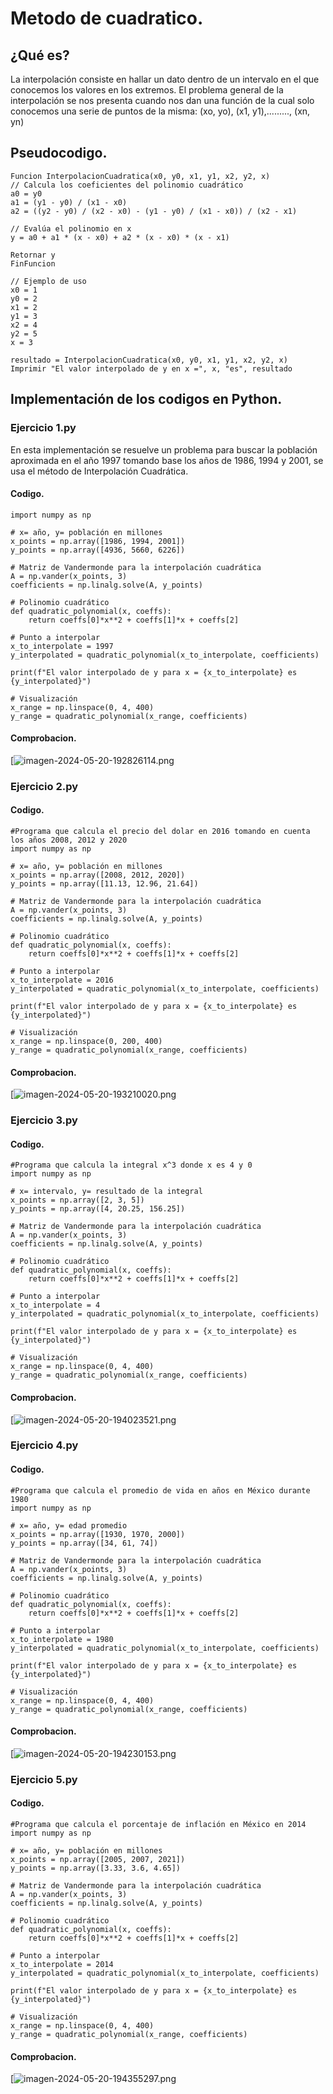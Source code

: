 # Metodo de cuadratico.

## ¿Qué es?
La interpolación consiste en hallar un dato dentro de un intervalo en el que conocemos los valores en los extremos.
El problema general de la interpolación se nos presenta cuando nos dan una función de la cual solo conocemos una serie de puntos de la misma:
(xo, yo), (x1, y1),........., (xn, yn)
## Pseudocodigo.
    Funcion InterpolacionCuadratica(x0, y0, x1, y1, x2, y2, x)
    // Calcula los coeficientes del polinomio cuadrático
    a0 = y0
    a1 = (y1 - y0) / (x1 - x0)
    a2 = ((y2 - y0) / (x2 - x0) - (y1 - y0) / (x1 - x0)) / (x2 - x1)
    
    // Evalúa el polinomio en x
    y = a0 + a1 * (x - x0) + a2 * (x - x0) * (x - x1)
    
    Retornar y
    FinFuncion

    // Ejemplo de uso
    x0 = 1
    y0 = 2
    x1 = 2
    y1 = 3
    x2 = 4
    y2 = 5
    x = 3

    resultado = InterpolacionCuadratica(x0, y0, x1, y1, x2, y2, x)
    Imprimir "El valor interpolado de y en x =", x, "es", resultado


## Implementación de los codigos en Python.
### Ejercicio 1.py
En esta implementación se resuelve un problema para buscar la población aproximada en el año 1997 tomando base los años de 1986, 1994 y 2001, se usa el método de Interpolación Cuadrática.
#### Codigo.
    import numpy as np

    # x= año, y= población en millones
    x_points = np.array([1986, 1994, 2001])
    y_points = np.array([4936, 5660, 6226])

    # Matriz de Vandermonde para la interpolación cuadrática
    A = np.vander(x_points, 3)
    coefficients = np.linalg.solve(A, y_points)

    # Polinomio cuadrático
    def quadratic_polynomial(x, coeffs):
        return coeffs[0]*x**2 + coeffs[1]*x + coeffs[2]

    # Punto a interpolar
    x_to_interpolate = 1997
    y_interpolated = quadratic_polynomial(x_to_interpolate, coefficients)

    print(f"El valor interpolado de y para x = {x_to_interpolate} es     {y_interpolated}")

    # Visualización
    x_range = np.linspace(0, 4, 400)
    y_range = quadratic_polynomial(x_range, coefficients)
#### Comprobacion.
[![imagen-2024-05-20-192826114.png](https://i.postimg.cc/FFwVVLKY/IMG-20240520-234632.png)

### Ejercicio 2.py
#### Codigo.
   
    #Programa que calcula el precio del dolar en 2016 tomando en cuenta los años 2008, 2012 y 2020
    import numpy as np

    # x= año, y= población en millones
    x_points = np.array([2008, 2012, 2020])
    y_points = np.array([11.13, 12.96, 21.64])

    # Matriz de Vandermonde para la interpolación cuadrática
    A = np.vander(x_points, 3)
    coefficients = np.linalg.solve(A, y_points)

    # Polinomio cuadrático
    def quadratic_polynomial(x, coeffs):
        return coeffs[0]*x**2 + coeffs[1]*x + coeffs[2]

    # Punto a interpolar
    x_to_interpolate = 2016
    y_interpolated = quadratic_polynomial(x_to_interpolate, coefficients)

    print(f"El valor interpolado de y para x = {x_to_interpolate} es {y_interpolated}")

    # Visualización
    x_range = np.linspace(0, 200, 400)
    y_range = quadratic_polynomial(x_range, coefficients)
#### Comprobacion.
[![imagen-2024-05-20-193210020.png](https://i.postimg.cc/1zRG30vj/IMG-20240520-234653.png)

### Ejercicio 3.py
#### Codigo.
    #Programa que calcula la integral x^3 donde x es 4 y 0
    import numpy as np

    # x= intervalo, y= resultado de la integral
    x_points = np.array([2, 3, 5])
    y_points = np.array([4, 20.25, 156.25])

    # Matriz de Vandermonde para la interpolación cuadrática
    A = np.vander(x_points, 3)
    coefficients = np.linalg.solve(A, y_points)

    # Polinomio cuadrático
    def quadratic_polynomial(x, coeffs):
        return coeffs[0]*x**2 + coeffs[1]*x + coeffs[2]

    # Punto a interpolar
    x_to_interpolate = 4
    y_interpolated = quadratic_polynomial(x_to_interpolate, coefficients)

    print(f"El valor interpolado de y para x = {x_to_interpolate} es {y_interpolated}")

    # Visualización
    x_range = np.linspace(0, 4, 400)
    y_range = quadratic_polynomial(x_range, coefficients)
    
#### Comprobacion.
[![imagen-2024-05-20-194023521.png](https://i.postimg.cc/0Q8BxJSk/IMG-20240520-235820.png)

### Ejercicio 4.py
#### Codigo.
   
    #Programa que calcula el promedio de vida en años en México durante 1980
    import numpy as np

    # x= año, y= edad promedio
    x_points = np.array([1930, 1970, 2000])
    y_points = np.array([34, 61, 74])

    # Matriz de Vandermonde para la interpolación cuadrática
    A = np.vander(x_points, 3)
    coefficients = np.linalg.solve(A, y_points)

    # Polinomio cuadrático
    def quadratic_polynomial(x, coeffs):
        return coeffs[0]*x**2 + coeffs[1]*x + coeffs[2]

    # Punto a interpolar
    x_to_interpolate = 1980
    y_interpolated = quadratic_polynomial(x_to_interpolate, coefficients)

    print(f"El valor interpolado de y para x = {x_to_interpolate} es {y_interpolated}")

    # Visualización
    x_range = np.linspace(0, 4, 400)
    y_range = quadratic_polynomial(x_range, coefficients)
#### Comprobacion.
[![imagen-2024-05-20-194230153.png](https://i.postimg.cc/Fz0dZ1PS/IMG-20240520-234709.png)

### Ejercicio 5.py
#### Codigo.
   
    #Programa que calcula el porcentaje de inflación en México en 2014
    import numpy as np

    # x= año, y= población en millones
    x_points = np.array([2005, 2007, 2021])
    y_points = np.array([3.33, 3.6, 4.65])

    # Matriz de Vandermonde para la interpolación cuadrática
    A = np.vander(x_points, 3)
    coefficients = np.linalg.solve(A, y_points)

    # Polinomio cuadrático
    def quadratic_polynomial(x, coeffs):
        return coeffs[0]*x**2 + coeffs[1]*x + coeffs[2]

    # Punto a interpolar
    x_to_interpolate = 2014
    y_interpolated = quadratic_polynomial(x_to_interpolate, coefficients)

    print(f"El valor interpolado de y para x = {x_to_interpolate} es {y_interpolated}")

    # Visualización
    x_range = np.linspace(0, 4, 400)
    y_range = quadratic_polynomial(x_range, coefficients)

#### Comprobacion.
[![imagen-2024-05-20-194355297.png](https://i.postimg.cc/1RFqPY9z/IMG-20240520-234727.png)
